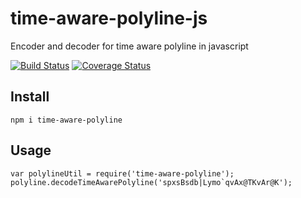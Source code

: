 # time-aware-polyline-js
Encoder and decoder for time aware polyline in javascript

[![Build Status](https://travis-ci.org/hypertrack/time-aware-polyline-js.svg?branch=master)](https://travis-ci.org/hypertrack/time-aware-polyline-js) [![Coverage Status](https://coveralls.io/repos/github/hypertrack/time-aware-polyline-js/badge.svg?branch=master)](https://coveralls.io/github/hypertrack/time-aware-polyline-js?branch=master)

## Install
```
npm i time-aware-polyline
```

## Usage

```
var polylineUtil = require('time-aware-polyline');
polyline.decodeTimeAwarePolyline('spxsBsdb|Lymo`qvAx@TKvAr@K');
```
